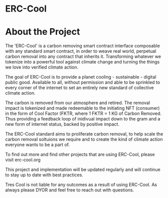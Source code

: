 # ERC-Cool

# About the Project
The 'ERC-Cool' is a carbon removing smart contract interface composable with any standard smart contract, in order to weave real world, perpetual carbon removal into any  contract that inherits it. Transforming whatever we tokenize into a powerful tool against climate change and turning the things we love into verified climate action.

The goal of ERC-Cool is to provide a planet cooling - sustainable - digital public good. Available to all, without permission and able to be sprinkled to every corner of the internet to set an entirely new standard of collective climate action.

The carbon is removed from our atmosphere and retired. The removal impact is tokenized and made redeemable to the initiating NFT (consumer) in the form of Cool Factor (FKTR, where 1 FKTR = 1 KG of Carbon Removed. Thus providing a feedback loop of inidivual impact down to the gram and a new form of internet status, backed by positive impact.

The ERC-Cool standard aims to proliferate carbon removal, to help scale the carbon removal soltuions we require and to create the kind of climate action everyone wants to be a part of. 

To find out more and find other projects that are using ERC-Cool, please visit erc-cool.org

This project and implementation will be updated regularly and will continue to stay up to date with best practices.

Tres Cool is not liable for any outcomes as a result of using ERC-Cool. As always please DYOR and feel free to reach out with questions.
